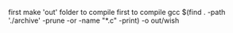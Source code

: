 
first make 'out' folder to compile first
to compile
gcc $(find . -path './archive' -prune -or -name "*.c" -print) -o out/wish

